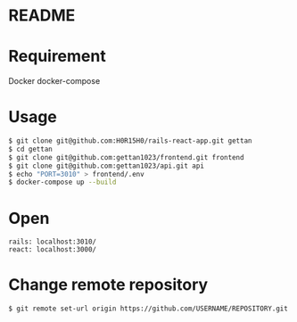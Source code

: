 # README

# Requirement
Docker
docker-compose

# Usage
``` bash
$ git clone git@github.com:H0R15H0/rails-react-app.git gettan
$ cd gettan
$ git clone git@github.com:gettan1023/frontend.git frontend
$ git clone git@github.com:gettan1023/api.git api
$ echo "PORT=3010" > frontend/.env
$ docker-compose up --build
```

# Open
```
rails: localhost:3010/
react: localhost:3000/
```

# Change remote repository
```
$ git remote set-url origin https://github.com/USERNAME/REPOSITORY.git
```